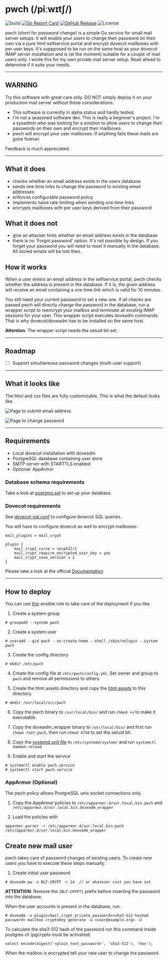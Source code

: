 # pwch (/piːwɪtʃ/)

![build](https://github.com/nonce9/pwch/actions/workflows/build.yml/badge.svg)
[![Go Report Card](https://goreportcard.com/badge/github.com/nonce9/pwch/v2)](https://goreportcard.com/report/github.com/nonce9/pwch/v2)
[![GitHub Release](https://img.shields.io/github/v/release/nonce9/pwch?style=flat&color=green&display_name=tag&sort=semver)](https://github.com/nonce9/pwch/releases)
![License](https://img.shields.io/github/license/nonce9/pwch?style=flat&color=informational)

pwch (short for *password change*) is a simple Go service for small mail server setups.
It will enable your users to change their password on their own via a pure html
selfservice portal and encrypt dovecot mailboxes with per user keys.
It's suppposed to be run on the same host as your dovecot IMAP server
installation and is (at the moment) suitable for a couple of mail users only.
I wrote this for my own private mail server setup. Read ahead to determine if
it suits your needs.

-----

## WARNING

Try this software with great care only. DO NOT simply deploy it on your
production mail server without these considerations:

- This software is currently in alpha status and hardly tested.
- I'm not a seasoned software dev. This is really a beginner's project. I'm a 
sysadmin who was looking for a solution to allow users to change their passwords 
on their own and encrypt their mailboxes.
- pwch will encrypt your user mailboxes. If anything fails these mails are gone
forever.

Feedback is much appreciated.

-----

## What it does

- checks whether an email address exists in the users database
- sends one time links to change the password to existing email addresses
- enforces configurable password policy
- implements naive rate limiting when sending one time links
- encrypts mailboxes with per user keys derived from their password

## What it does not

- give an attacker hints whether an email address exists in the database
- there is no 'Forgot password' option. It's not possible by design. If you
forget your password you will need to reset it manually in the database. All
stored emails will be lost then.

## How it works

When a user enters an email address in the selfservice portal, pwch checks
whether the address is present in the database. If it is, the given address 
will receive an email containing a one time link which is valid for 10 minutes.

You still need your current password to set a new one. If all checks are passed
pwch will directly change the password in the database, run a wrapper script to 
reencrypt your mailbox and terminate all existing IMAP sessions for your user. 
This wrapper script executes doveadm commands. That is why dovecot/doveadm has
to be installed on the same host.

__Attention__: The wrapper script needs the setuid bit set.

-----

## Roadmap

- [ ] Support simultaneous password changes (multi-user support)

-----

## What it looks like

The html and css files are fully customizable. This is what the default looks like.

![Page to submit email address](screenshots/submitEmail.jpg?raw=true)

![Page to change password](screenshots/changePassword.jpg?raw=true)

-----

## Requirements

- Local dovecot installation with doveadm
- PostgreSQL database containing user store
- SMTP server with STARTTLS enabled
- Optional: AppArmor

### Database schema requirements

Take a look at [postgres.sql](config/postgres.sql) to set up your database.

### Dovecot requirements

See [dovecot-sql.conf](config/dovecot-sql.conf) to configure dovecot SQL queries.

You will have to configure dovecot as well to encrypt mailboxes:

```
mail_plugins = mail_crypt

plugin {
    mail_crypt_curve = secp521r1
    mail_crypt_require_encrypted_user_key = yes
    mail_crypt_save_version = 2
}
```

Please take a look at the official [Documentation](https://doc.dovecot.org/configuration_manual/mail_crypt_plugin/)

-----

## How to deploy

You can use [this](https://github.com/nonce9/ansible-role-pwch)
ansible role to take care of the deployment if you like.

1. Create a system group
```
# groupadd --system pwch
```

2. Create a system user
```
# useradd --gid pwch --no-create-home --shell /sbin/nologin --system pwch
```

3. Create the config directory
```
# mkdir /etc/pwch
```

4. Create the config file at `/etc/pwch/config.yml`. Set owner and group to `pwch`
and remove all permissions to others.

5. Create the html assets directory and copy the [html assets](html/) to this directory.
```
# mkdir /usr/local/src/pwch
```

6. Copy the pwch binary to `/usr/local/bin/` and run `chmod +x` to make it executable.

7. Copy the doveadm_wrapper binary to `/usr/local/bin/` and first run `chown root:pwch`, then run `chmod 4750` to set the setuid bit.

8. Copy the [systemd unit file](config/pwch.service) to `/etc/systemd/system/` and run `systemctl daemon-reload`

9. Enable and start the service
```
# systemctl enable pwch.service
# systemctl start pwch.service
```

### AppArmor (Optional)

The pwch policy allows PostgreSQL unix socket connections only.

1. Copy the AppArmor policies to `/etc/apparmor.d/usr.local.bin.pwch` and
`/etc/apparmor.d/usr.local.bin.doveadm_wrapper`

2. Load the policies with
```
apparmor_parser -r /etc/apparmor.d/usr.local.bin.pwch /etc/apparmor.d/usr.local.bin.doveadm_wrapper
```

## Create new mail user

pwch takes care of password changes of existing users. To create new users you
have to execute these steps manually.

1. Create initial user password

```
# doveadm pw -s BLF-CRYPT -r 14  // or whatever cost you have set
```

__ATTENTION__: Remove the `{BLF-CRYPT}` prefix before inserting the password into the database.

When the user accounts is present in the database, run:

```
# doveadm -o plugin/mail_crypt_private_password=<sha3-512-hashed password> mailbox cryptokey generate -u <user@example.org> -U
```

To calculate the sha3-512 hash of the password run this command inside postgres cli (pgcrypto must be activated)

```
select encode(digest('<plain_text_password>', 'sha3-512'), 'hex');
```

When the mailbox is encrypted tell your new user to change the password.

